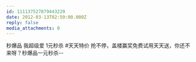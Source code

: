 ```yaml
---
id: 111137527879443229
date: 2012-03-13T02:59:00.000Z
reply: false
media_attachments: 0
---
```


秒爆品 我超级爱 1元秒杀 #天天特价 抢不停，盖楼赢奖免费试用天天送，你还不来呀？秒爆品一元秒杀--

